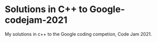 # Solutions in C++ to Google-codejam-2021
My solutions in c++ to the Google coding competion, Code Jam 2021.
